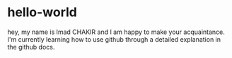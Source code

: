 # hello-world
hey, my name is Imad CHAKIR and I am happy to make your acquaintance. 
I'm currently learning how to use github through a detailed explanation in the github docs.
